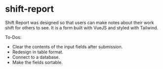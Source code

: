 # shift-report

Shift Report was designed so that users can make notes about their work shift for others to see.  It is a form built with VueJS and styled with Tailwind.

To-Dos:
- Clear the contents of the input fields after submission.
- Redesign in table format.
- Connect to a database.
- Make the fields sortable.

